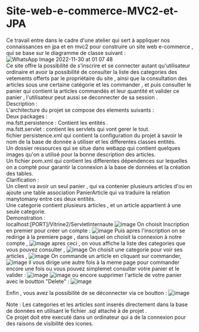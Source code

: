 # Site-web-e-commerce-MVC2-et-JPA
Ce travail entre dans le cadre d'une atelier qui sert à appliquer nos connaissances en jpa et en mvc2 pour construire un site web e-commerce , qui se base sur le diagramme de classe suivant :
![WhatsApp Image 2022-11-30 at 01 07 48](https://user-images.githubusercontent.com/85033376/204676363-75a35b9c-5fb9-4553-8e4e-0362b1aba201.jpeg)  
Ce site offre la possibilité de s'inscrire et se connecter autant qu'utilisateur ordinaire et avoir la possibilité de consulter la liste des categories des vetements    offerts par le propriétaire du site , ainsi que la consultation des articles sous une certaine catégorie et les commander , et puis consulter le panier qui contient la   articles commandés et leur quantité et valider ce panier , l'utilisateur peut aussi se deconnecter de sa session .  
Description :  
L'architecture du projet se compose des elements suivants :  
Deux packages :   
ma.fstt.persistence : Contient les entités .  
ma.fstt.servlet : contient les servlets qui vont gerer le tout.  
fichier persistence.xml qui contient la configuration du projet à savoir le nom de la base de donnée à utiliser et les differentes classes entités.  
Un dossier ressources qui se situe dans webapp qui contient quelques images qu'on a utilisé pour la bonne description des articles.  
Un fichier pom.xml qui contient les differentes dépendences sur lequelles on a compté pour garantir la connexion à la base de données et la création des tables.  
Clarification :  
Un client va avoir un seul panier , qui va contenier plusieurs articles d'ou en ajoute une table association PanierArticle qui va traduire la relation manytomany entre ces deux entités.  
Une categorie contient plusieurs articles , et un article appartient à une seule categorie.  
Demonstration :  
localhost:[PORT]/Vitrine2/ServletInternaute
![image](https://user-images.githubusercontent.com/85033376/204678365-017b042b-24ac-4f5f-bc17-3de689bb898d.png)
On choisit Inscription en premier pour créer un compte : 
![image](https://user-images.githubusercontent.com/85033376/204678459-9298e162-2c05-45b0-ad3d-ffd23acae92c.png)
Puis apres l'inscription on se redirige à la premiere page , dans laquel on choisit la connexion à notre compte ,
![image](https://user-images.githubusercontent.com/85033376/204678580-f6362c94-a3bb-49a3-af82-e63cd91b2024.png)
apres ceci , on vous affiche la liste des categories que vous pouvez consulter ,
![image](https://user-images.githubusercontent.com/85033376/204678702-71886763-4b3f-41f5-918d-4e20c58f2f13.png)
On choisit une categorie pour voir ses articles ,
![image](https://user-images.githubusercontent.com/85033376/204678778-03c8c15d-5114-4b18-bbc5-d2ba6552dfd4.png)
On commande un article en cliquant sur commander,
![image](https://user-images.githubusercontent.com/85033376/204678841-e7e99d10-07e2-4d25-8730-5f64be4cc061.png)
il vous dirige une autre fois à la meme page pour commander encore une fois ou vous pouvez simplemet consulter votre panier et le valider :
![image](https://user-images.githubusercontent.com/85033376/204678919-94a28ab1-fa98-412e-83e4-a3850fd8df92.png)
![image](https://user-images.githubusercontent.com/85033376/204678939-9b96a1b1-dc61-4cc3-9e74-3ae4c7b89c96.png)
ou encore supprimer l'article de votre panier avec le boutton "Delete" :
![image](https://user-images.githubusercontent.com/85033376/204679277-0ee37a0f-90ed-408e-8192-e7bc775c2260.png)

Enfin , vous avez la possibilité de se déconnecter via ce boutton :
![image](https://user-images.githubusercontent.com/85033376/204679047-afd60bde-fb08-4b4f-8e49-49081164cb00.png)


Note :
Les categories et les articles sont inserés directement dans la base de données en utilisant le fichier .sql attaché à de projet .  
Ce projet doit etre executé dans un ordinateur qui a de la connexion pour des raisons de visibilité des icones.  

